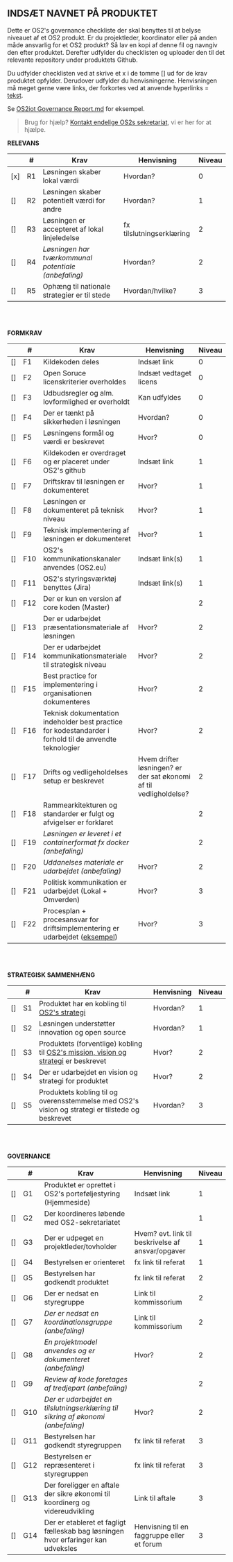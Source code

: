 ## INDSÆT NAVNET PÅ PRODUKTET 

Dette er OS2's governance checkliste der skal benyttes til at belyse niveauet af et OS2 produkt. Er du projektleder, koordinator eller på anden måde ansvarlig for et OS2 produkt? Så lav en kopi af denne fil og navngiv den efter produktet. Derefter udfylder du checklisten og uploader den til det relevante repository under produktets Github.

Du udfylder checklisten ved at skrive et x i de tomme [] ud for de krav produktet opfylder. Derudover udfylder du henvisningerne. Henvisningen må meget gerne være links, der forkortes ved at anvende hyperlinks = [tekst](link). 

Se [OS2iot Governance Report.md](https://github.com/OS2iot/OS2IoT-docs/blob/master/OS2iot_GOVERNANCE_REPORT.md) for eksempel.

> Brug for hjælp? [Kontakt endelige OS2s sekretariat](https://os2.eu/gruppe/os2sekretariat), vi er her for at hjælpe.


**RELEVANS**

|     |  #  | Krav | Henvisning | Niveau | 
| --- | --- | --- | --- | --- |
| [x] | R1 | Løsningen skaber lokal værdi | Hvordan?  | 0 |
| [] | R2 | Løsningen skaber potentielt værdi for andre | Hvordan?  | 1 | 
| [] | R3 | Løsningen er accepteret af lokal linjeledelse | fx tilslutningserklæring | 2 |
| [] | R4 | _Løsningen har tværkommunal potentiale (anbefaling)_ | Hvordan? | 2 |
| [] | R5 | Ophæng til nationale strategier er til stede | Hvordan/hvilke? | 3 |

<br>
<br>

**FORMKRAV**

|     |  #  | Krav | Henvisning | Niveau | 
| --- | --- | --- | --- | --- |
| [] | F1 | Kildekoden deles | Indsæt link | 0 |
| [] | F2 | Open Soruce licenskriterier overholdes | Indsæt vedtaget licens | 0 |
| [] | F3 | Udbudsregler og alm. lovformlighed er overholdt | Kan udfyldes | 0 |
| [] | F4 | Der er tænkt på sikkerheden i løsningen | Hvordan? | 0 |
| [] | F5 | Løsningens formål og værdi er beskrevet | Hvor? | 0 |
| [] | F6 | Kildekoden er overdraget og er placeret under OS2's github | Indsæt link | 1 |
| [] | F7 | Driftskrav til løsningen er dokumenteret | Hvor? | 1 |
| [] | F8 | Løsningen er dokumenteret på teknisk niveau  | Hvor? | 1 |
| [] | F9 | Teknisk implementering af løsningen er dokumenteret  | Hvor? | 1 |
| [] | F10 | OS2's kommunikationskanaler anvendes (OS2.eu)   | Indsæt link(s) | 1 |
| [] | F11 | OS2's styringsværktøj benyttes (Jira)  | Indsæt link(s) | 1 |
| [] | F12 | Der er kun en version af core koden (Master) | | 2 |
| [] | F13 | Der er udarbejdet præsentationsmateriale af løsningen | Hvor? | 2 |
| [] | F14 | Der er udarbejdet kommunikationsmateriale til strategisk niveau | Hvor? | 2 |
| [] | F15 | Best practice for implementering i organisationen dokumenteres | Hvor? | 2 |
| [] | F16 | Teknisk dokumentation indeholder best practice for kodestandarder i forhold til de anvendte teknologier | Hvor? | 2 |
| [] | F17 | Drifts og vedligeholdelses setup er beskrevet | Hvem drifter løsningen? er der sat økonomi af til vedligholdelse? | 2 |
| [] | F18 | Rammearkitekturen og standarder er fulgt og afvigelser er forklaret |  | 2 |
| [] | F19 | _Løsningen er leveret i et containerformat fx docker (anbefaling)_ |  | 2 |
| [] | F20 | _Uddanelses materiale er udarbejdet (anbefaling)_ | Hvor? | 2 |
| [] | F21 | Politisk kommunikation er udarbejdet (Lokal + Omverden) | Hvor? | 3 |
| [] | F22 | Procesplan + procesansvar for driftsimplementering er udarbejdet ([eksempel](https://os2mo.readthedocs.io/en/development/operation/cookbook.html)) | Hvor? | 3 |  

<br>
<br>

**STRATEGISK SAMMENHÆNG**

|     |  #  | Krav | Henvisning | Niveau | 
| --- | --- | --- | --- | --- |
| [] | S1 | Produktet har en kobling til [OS2's strategi](https://os2.eu/side/os2-mission-vision) | Hvordan? | 1 |
| [] | S2 | Løsningen understøtter innovation og open source | Hvordan? | 1 |
| [] | S3 | Produktets (forventlige) kobling til [OS2's mission, vision og strategi](https://os2.eu/side/os2-mission-vision) er beskrevet | Hvor? | 2 |
| [] | S4 | Der er udarbejdet en vision og strategi for produktet | Hvor? | 2 |
| [] | S5 | Produktets kobling til og overensstemmelse med OS2's vision og strategi er tilstede og beskrevet | Hvordan? | 3 |

<br>
<br>   

**GOVERNANCE**

|     |  #  | Krav | Henvisning | Niveau | 
| --- | --- | --- | --- | --- |
| [] | G1 | Produktet er oprettet i OS2's porteføljestyring (Hjemmeside) | Indsæt link | 1 |
| [] | G2 | Der koordineres løbende med OS2-sekretariatet  |  | 1 |
| [] | G3 | Der er udpeget en projektleder/tovholder | Hvem? evt. link til beskrivelse af ansvar/opgaver | 1 |
| [] | G4 | Bestyrelsen er orienteret | fx link til referat | 1 |
| [] | G5 | Bestyrelsen har godkendt produktet | fx link til referat | 2 |
| [] | G6 | Der er nedsat en styregruppe | Link til kommissorium | 2 |
| [] | G7 | _Der er nedsat en koordinationsgruppe (anbefaling)_ | Link til kommissorium | 2 |
| [] | G8 | _En projektmodel anvendes og er dokumenteret (anbefaling)_ | Hvor? | 2 |
| [] | G9 | _Review af kode foretages af tredjepart (anbefaling)_ |  | 2 |
| [] | G10 | _Der er udarbejdet en tilslutningserklæring til sikring af økonomi (anbefaling)_ | Hvor? | 2 |
| [] | G11 | Bestyrelsen har godkendt styregruppen | fx link til referat | 3 |
| [] | G12 | Bestyrelsen er repræsenteret i styregruppen | fx link til referat | 3 |
| [] | G13 | Der foreligger en aftale der sikre økonomi til koordinerg og videreudvikling | Link til aftale | 3 |
| [] | G14 | Der er etableret et fagligt fælleskab bag løsningen hvor erfaringer kan udveksles | Henvisning til en faggruppe eller et forum | 3 |
  
